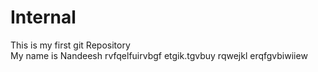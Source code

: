 # Internal
This is my first git Repository 
<br>
My name is Nandeesh
rvfqelfuirvbgf
etgik.tgvbuy
rqwejkl
erqfgvbiwiiew
